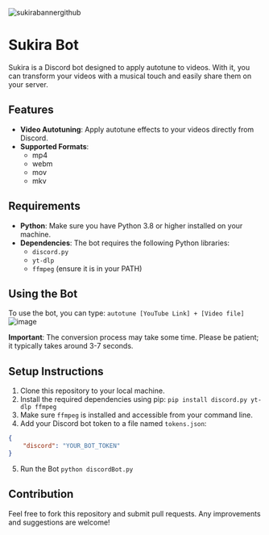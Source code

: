 ![sukirabannergithub](https://github.com/user-attachments/assets/af70e216-edf2-40ea-9704-bdffeaebd5ef)

# Sukira Bot

Sukira is a Discord bot designed to apply autotune to videos. With it, you can transform your videos with a musical touch and easily share them on your server.

## Features

- **Video Autotuning**: Apply autotune effects to your videos directly from Discord.
- **Supported Formats**: 
  - mp4
  - webm
  - mov
  - mkv

## Requirements

- **Python**: Make sure you have Python 3.8 or higher installed on your machine.
- **Dependencies**: The bot requires the following Python libraries:
  - `discord.py`
  - `yt-dlp`
  - `ffmpeg` (ensure it is in your PATH)

## Using the Bot

To use the bot, you can type:
`autotune [YouTube Link] + [Video file]`
![image](https://github.com/user-attachments/assets/597176b6-b453-4d4b-842c-278c3a5c0050)


**Important**: The conversion process may take some time. Please be patient; it typically takes around 3-7 seconds.

## Setup Instructions

1. Clone this repository to your local machine.
2. Install the required dependencies using pip:
`pip install discord.py yt-dlp ffmpeg`
3. Make sure `ffmpeg` is installed and accessible from your command line.
4. Add your Discord bot token to a file named `tokens.json`:
```json
{
    "discord": "YOUR_BOT_TOKEN"
}
```
5. Run the Bot
```python discordBot.py```
## Contribution
Feel free to fork this repository and submit pull requests. Any improvements and suggestions are welcome!
